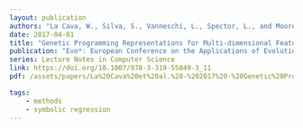 ```yaml
---
layout: publication
authors: "La Cava, W., Silva, S., Vanneschi, L., Spector, L., and Moore, J. "
date: 2017-04-01
title: "Genetic Programming Representations for Multi-dimensional Feature Learning in Biomedical Classification"
publication: "Evo*: European Conference on the Applications of Evolutionary Computation"
series: Lecture Notes in Computer Science
link: https://doi.org/10.1007/978-3-319-55849-3_11
pdf: /assets/papers/La%20Cava%20et%20al.%20-%202017%20-%20Genetic%20Programming%20Representations%20for%20Multi-dime.pdf

tags:
    - methods
    - symbolic regression
---
```

